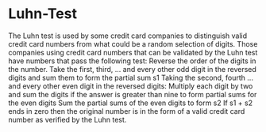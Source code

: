 # Luhn-Test
The Luhn test is used by some credit card companies to distinguish valid credit card numbers from what could be a random selection of digits. Those companies using credit card numbers that can be validated by the Luhn test have numbers that pass the following test: Reverse the order of the digits in the number. Take the first, third, ... and every other odd digit in the reversed digits and sum them to form the partial sum s1 Taking the second, fourth ... and every other even digit in the reversed digits: Multiply each digit by two and sum the digits if the answer is greater than nine to form partial sums for the even digits Sum the partial sums of the even digits to form s2 If s1 + s2 ends in zero then the original number is in the form of a valid credit card number as verified by the Luhn test.
